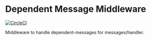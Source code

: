 # Dependent Message Middleware

[![CircleCI](https://circleci.com/gh/sprungbrett/dependent-message-middleware/tree/master.svg?style=svg)](https://circleci.com/gh/sprungbrett/dependent-message-middleware/tree/master)

Middleware to handle dependent-messages for messages/handler.
